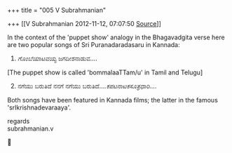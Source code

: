 +++
title = "005 V Subrahmanian"

+++
[[V Subrahmanian	2012-11-12, 07:07:50 [Source](https://groups.google.com/g/bvparishat/c/N32rlt8zqwk)]]



In the context of the 'puppet show' analogy in the Bhagavadgita verse here are two popular songs of Sri Puranadaradasaru in Kannada:  
  
1. *ಗೊಂಬೆಯಾಟವಯ್ಯ* ಜಗದೀಶನಾಡುವ....  
  
\[The puppet show is called 'bommalaaTTam/u' in Tamil and Telugu\]  
  
2. ನಗೆಯು ಬರುತಿದೆ ನನಗೆ ನಗೆಯು ಬರುತಿದೆ...*.ಕಪಟನಾಟಕಸೂತ್ರಧಾರಿ*....   
  
Both songs have been featured in Kannada films; the latter in the famous 'srIkrishnadevaraaya'.  
  
regards  
subrahmanian.v



